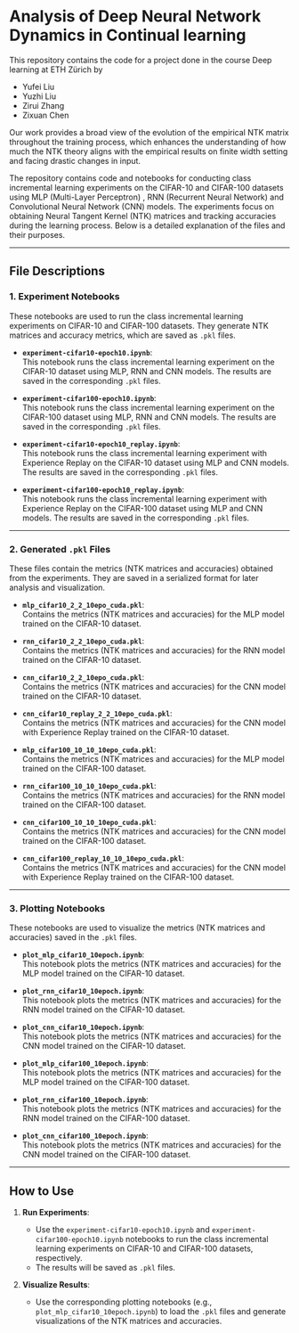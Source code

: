 # Analysis of Deep Neural Network Dynamics in Continual learning

This repository contains the code for a project done in the course Deep learning at ETH Zürich by

- Yufei Liu
- Yuzhi Liu
- Zirui Zhang
- Zixuan Chen

Our work provides a broad view of the evolution of the empirical NTK matrix throughout the training process, which enhances the understanding of how much the NTK theory aligns with the empirical results on finite width setting and facing drastic changes in input.

The repository contains code and notebooks for conducting class incremental learning experiments on the CIFAR-10 and CIFAR-100 datasets using MLP (Multi-Layer Perceptron) , RNN (Recurrent Neural Network) and Convolutional Neural Network (CNN) models. The experiments focus on obtaining Neural Tangent Kernel (NTK) matrices and tracking accuracies during the learning process. Below is a detailed explanation of the files and their purposes.

---

## File Descriptions

### 1. **Experiment Notebooks**
These notebooks are used to run the class incremental learning experiments on CIFAR-10 and CIFAR-100 datasets. They generate NTK matrices and accuracy metrics, which are saved as `.pkl` files.

- **`experiment-cifar10-epoch10.ipynb`**:  
  This notebook runs the class incremental learning experiment on the CIFAR-10 dataset using MLP, RNN and CNN models. The results are saved in the corresponding `.pkl` files.

- **`experiment-cifar100-epoch10.ipynb`**:  
  This notebook runs the class incremental learning experiment on the CIFAR-100 dataset using MLP, RNN and CNN models. The results are saved in the corresponding `.pkl` files.

- **`experiment-cifar10-epoch10_replay.ipynb`**:  
  This notebook runs the class incremental learning experiment with Experience Replay on the CIFAR-10 dataset using MLP and CNN models. The results are saved in the corresponding `.pkl` files.

- **`experiment-cifar100-epoch10_replay.ipynb`**:  
  This notebook runs the class incremental learning experiment with Experience Replay on the CIFAR-100 dataset using MLP and CNN models. The results are saved in the corresponding `.pkl` files.

---

### 2. **Generated `.pkl` Files**
These files contain the metrics (NTK matrices and accuracies) obtained from the experiments. They are saved in a serialized format for later analysis and visualization.

- **`mlp_cifar10_2_2_10epo_cuda.pkl`**:  
  Contains the metrics (NTK matrices and accuracies) for the MLP model trained on the CIFAR-10 dataset.

- **`rnn_cifar10_2_2_10epo_cuda.pkl`**:  
  Contains the metrics (NTK matrices and accuracies) for the RNN model trained on the CIFAR-10 dataset.

- **`cnn_cifar10_2_2_10epo_cuda.pkl`**:  
  Contains the metrics (NTK matrices and accuracies) for the CNN model trained on the CIFAR-10 dataset.

- **`cnn_cifar10_replay_2_2_10epo_cuda.pkl`**:  
  Contains the metrics (NTK matrices and accuracies) for the CNN model with Experience Replay trained on the CIFAR-10 dataset.

- **`mlp_cifar100_10_10_10epo_cuda.pkl`**:  
  Contains the metrics (NTK matrices and accuracies) for the MLP model trained on the CIFAR-100 dataset.

- **`rnn_cifar100_10_10_10epo_cuda.pkl`**:  
  Contains the metrics (NTK matrices and accuracies) for the RNN model trained on the CIFAR-100 dataset.
  
- **`cnn_cifar100_10_10_10epo_cuda.pkl`**:  
  Contains the metrics (NTK matrices and accuracies) for the CNN model trained on the CIFAR-100 dataset.

- **`cnn_cifar100_replay_10_10_10epo_cuda.pkl`**:  
  Contains the metrics (NTK matrices and accuracies) for the CNN model with Experience Replay trained on the CIFAR-100 dataset.

---

### 3. **Plotting Notebooks**
These notebooks are used to visualize the metrics (NTK matrices and accuracies) saved in the `.pkl` files.

- **`plot_mlp_cifar10_10epoch.ipynb`**:  
  This notebook plots the metrics (NTK matrices and accuracies) for the MLP model trained on the CIFAR-10 dataset.

- **`plot_rnn_cifar10_10epoch.ipynb`**:  
  This notebook plots the metrics (NTK matrices and accuracies) for the RNN model trained on the CIFAR-10 dataset.

- **`plot_cnn_cifar10_10epoch.ipynb`**:  
  This notebook plots the metrics (NTK matrices and accuracies) for the CNN model trained on the CIFAR-10 dataset.

- **`plot_mlp_cifar100_10epoch.ipynb`**:  
  This notebook plots the metrics (NTK matrices and accuracies) for the MLP model trained on the CIFAR-100 dataset.

- **`plot_rnn_cifar100_10epoch.ipynb`**:  
  This notebook plots the metrics (NTK matrices and accuracies) for the RNN model trained on the CIFAR-100 dataset.

- **`plot_cnn_cifar100_10epoch.ipynb`**:  
  This notebook plots the metrics (NTK matrices and accuracies) for the CNN model trained on the CIFAR-100 dataset.

---

## How to Use

1. **Run Experiments**:  
   - Use the `experiment-cifar10-epoch10.ipynb` and `experiment-cifar100-epoch10.ipynb` notebooks to run the class incremental learning experiments on CIFAR-10 and CIFAR-100 datasets, respectively.  
   - The results will be saved as `.pkl` files.

2. **Visualize Results**:  
   - Use the corresponding plotting notebooks (e.g., `plot_mlp_cifar10_10epoch.ipynb`) to load the `.pkl` files and generate visualizations of the NTK matrices and accuracies.

